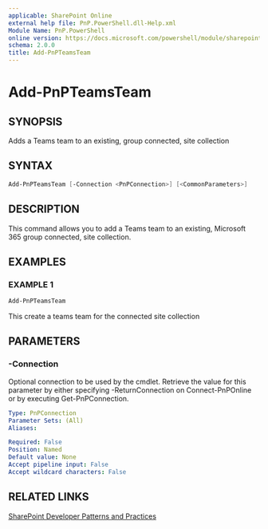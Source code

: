 ```yaml
---
applicable: SharePoint Online
external help file: PnP.PowerShell.dll-Help.xml
Module Name: PnP.PowerShell
online version: https://docs.microsoft.com/powershell/module/sharepoint-pnp/add-pnpteamsteam
schema: 2.0.0
title: Add-PnPTeamsTeam
---
```


# Add-PnPTeamsTeam

## SYNOPSIS
Adds a Teams team to an existing, group connected, site collection

## SYNTAX

```powershell
Add-PnPTeamsTeam [-Connection <PnPConnection>] [<CommonParameters>]
```

## DESCRIPTION
This command allows you to add a Teams team to an existing, Microsoft 365 group connected, site collection.

## EXAMPLES

### EXAMPLE 1
```powershell
Add-PnPTeamsTeam
```

This create a teams team for the connected site collection

## PARAMETERS

### -Connection
Optional connection to be used by the cmdlet. Retrieve the value for this parameter by either specifying -ReturnConnection on Connect-PnPOnline or by executing Get-PnPConnection.

```yaml
Type: PnPConnection
Parameter Sets: (All)
Aliases:

Required: False
Position: Named
Default value: None
Accept pipeline input: False
Accept wildcard characters: False
```

## RELATED LINKS

[SharePoint Developer Patterns and Practices](https://aka.ms/sppnp)